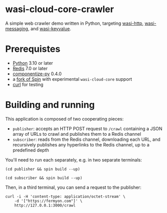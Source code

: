 # wasi-cloud-core-crawler

A simple web crawler demo written in Python, targeting
[wasi-http](https://github.com/WebAssembly/wasi-http),
[wasi-messaging](https://github.com/WebAssembly/wasi-messaging), and
[wasi-keyvalue](https://github.com/WebAssembly/wasi-keyvalue).

# Prerequistes

- [Python](https://www.python.org/) 3.10 or later
- [Redis](https://redis.io/) 7.0 or later
- [componentize-py](https://pypi.org/project/componentize-py/) 0.4.0
- a [fork of Spin](https://github.com/dicej/spin/tree/wasi-keyvalue) with experimental `wasi-cloud-core` support
- [curl](https://curl.se/) for testing

# Building and running

This application is composed of two cooperating pieces:

- `publisher`: accepts an HTTP POST request to `/crawl` containing a JSON array of URLs to crawl and publishes them to a Redis channel
- `subscriber`: reads from the Redis channel, downloading each URL, and recursively publishes any hyperlinks to the Redis channel, up to a predefined depth

You'll need to run each separately, e.g. in two separate terminals:

```shell
(cd publisher && spin build --up)
```

```shell
(cd subscriber && spin build --up)
```

Then, in a third terminal, you can send a request to the publisher:

```shell
curl -i -H 'content-type: application/octet-stream' \
    -d '["https://fermyon.com"]' \
    http://127.0.0.1:3000/crawl
```
